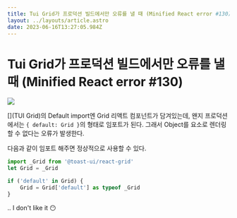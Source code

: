 ```yaml
---
title: Tui Grid가 프로덕션 빌드에서만 오류를 낼 때 (Minified React error #130)
layout: ../layouts/article.astro
date: 2023-06-16T13:27:05.984Z
---
```


# Tui Grid가 프로덕션 빌드에서만 오류를 낼 때 (Minified React error #130)

![](../images/5c3157ec-4efd-4af5-8667-11c7be14e69a.png)

[](TUI Grid)의 Default import엔 Grid 리액트 컴포넌트가 담겨있는데, 왠지 프로덕션에서는 `{ default: Grid }`의 형태로 임포트가 된다. 그래서 Object를 요소로 렌더링 할 수 없다는 오류가 발생한다.

다음과 같이 임포트 해주면 정상적으로 사용할 수 있다.

```javascript
import _Grid from '@toast-ui/react-grid'
let Grid = _Grid

if ('default' in Grid) {
    Grid = Grid['default'] as typeof _Grid
}
```

.. I don't like it 😶
